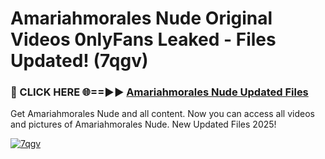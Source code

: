 # Amariahmorales Nude Original Videos 0nlyFans Leaked - Files Updated! (7qgv)

<h3>🔴 CLICK HERE 🌐==►► <a href="https://tinyurl.com/5h6xmrr3" rel="nofollow">Amariahmorales Nude Updated Files</a></h3>

Get Amariahmorales Nude and all content. Now you can access all videos and pictures of Amariahmorales Nude. New Updated Files 2025!

[![7qgv](https://i.imgur.com/KVD873Z.gif)](https://tinyurl.com/5h6xmrr3)
